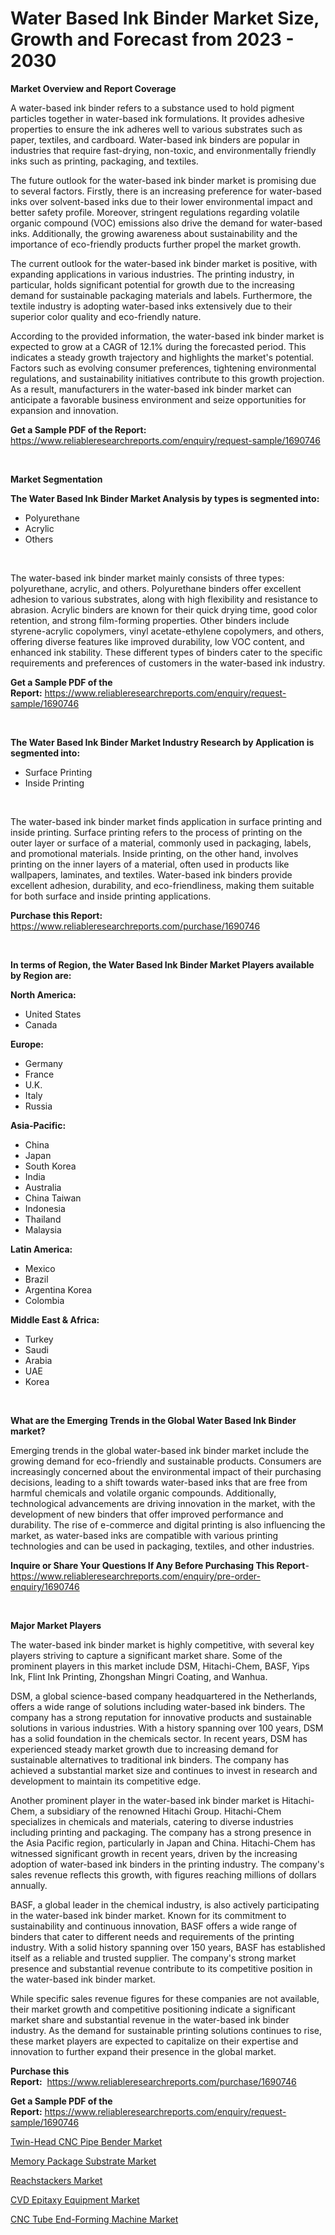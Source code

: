 <p><h1>Water Based Ink Binder Market Size, Growth and Forecast from 2023 - 2030</h1></p><p><strong>Market Overview and Report Coverage</strong></p>
<p><p>A water-based ink binder refers to a substance used to hold pigment particles together in water-based ink formulations. It provides adhesive properties to ensure the ink adheres well to various substrates such as paper, textiles, and cardboard. Water-based ink binders are popular in industries that require fast-drying, non-toxic, and environmentally friendly inks such as printing, packaging, and textiles.</p><p>The future outlook for the water-based ink binder market is promising due to several factors. Firstly, there is an increasing preference for water-based inks over solvent-based inks due to their lower environmental impact and better safety profile. Moreover, stringent regulations regarding volatile organic compound (VOC) emissions also drive the demand for water-based inks. Additionally, the growing awareness about sustainability and the importance of eco-friendly products further propel the market growth.</p><p>The current outlook for the water-based ink binder market is positive, with expanding applications in various industries. The printing industry, in particular, holds significant potential for growth due to the increasing demand for sustainable packaging materials and labels. Furthermore, the textile industry is adopting water-based inks extensively due to their superior color quality and eco-friendly nature.</p><p>According to the provided information, the water-based ink binder market is expected to grow at a CAGR of 12.1% during the forecasted period. This indicates a steady growth trajectory and highlights the market's potential. Factors such as evolving consumer preferences, tightening environmental regulations, and sustainability initiatives contribute to this growth projection. As a result, manufacturers in the water-based ink binder market can anticipate a favorable business environment and seize opportunities for expansion and innovation.</p></p>
<p><strong>Get a Sample PDF of the Report:</strong> <a href="https://www.reliableresearchreports.com/enquiry/request-sample/1690746">https://www.reliableresearchreports.com/enquiry/request-sample/1690746</a></p>
<p>&nbsp;</p>
<p><strong>Market Segmentation</strong></p>
<p><strong>The Water Based Ink Binder Market Analysis by types is segmented into:</strong></p>
<p><ul><li>Polyurethane</li><li>Acrylic</li><li>Others</li></ul></p>
<p>&nbsp;</p>
<p><p>The water-based ink binder market mainly consists of three types: polyurethane, acrylic, and others. Polyurethane binders offer excellent adhesion to various substrates, along with high flexibility and resistance to abrasion. Acrylic binders are known for their quick drying time, good color retention, and strong film-forming properties. Other binders include styrene-acrylic copolymers, vinyl acetate-ethylene copolymers, and others, offering diverse features like improved durability, low VOC content, and enhanced ink stability. These different types of binders cater to the specific requirements and preferences of customers in the water-based ink industry.</p></p>
<p><strong>Get a Sample PDF of the Report:</strong>&nbsp;<a href="https://www.reliableresearchreports.com/enquiry/request-sample/1690746">https://www.reliableresearchreports.com/enquiry/request-sample/1690746</a></p>
<p>&nbsp;</p>
<p><strong>The Water Based Ink Binder Market Industry Research by Application is segmented into:</strong></p>
<p><ul><li>Surface Printing</li><li>Inside Printing</li></ul></p>
<p>&nbsp;</p>
<p><p>The water-based ink binder market finds application in surface printing and inside printing. Surface printing refers to the process of printing on the outer layer or surface of a material, commonly used in packaging, labels, and promotional materials. Inside printing, on the other hand, involves printing on the inner layers of a material, often used in products like wallpapers, laminates, and textiles. Water-based ink binders provide excellent adhesion, durability, and eco-friendliness, making them suitable for both surface and inside printing applications.</p></p>
<p><strong>Purchase this Report:</strong>&nbsp; <a href="https://www.reliableresearchreports.com/purchase/1690746">https://www.reliableresearchreports.com/purchase/1690746</a></p>
<p>&nbsp;</p>
<p><strong>In terms of Region, the Water Based Ink Binder Market Players available by Region are:</strong></p>
<p>
    <p> <strong> North America: </strong>
        <ul>
            <li>United States</li>
            <li>Canada</li>
        </ul>
        </p> 
    <p> <strong> Europe: </strong>
        <ul>
            <li>Germany</li>
            <li>France</li>
            <li>U.K.</li>
            <li>Italy</li>
            <li>Russia</li>
        </ul>
        </p> 
    <p> <strong> Asia-Pacific: </strong>
        <ul>
            <li>China</li>
            <li>Japan</li>
            <li>South Korea</li>
            <li>India</li>
            <li>Australia</li>
            <li>China Taiwan</li>
            <li>Indonesia</li>
            <li>Thailand</li>
            <li>Malaysia</li>
        </ul>
        </p> 
    <p> <strong> Latin America: </strong>
        <ul>
            <li>Mexico</li>
            <li>Brazil</li>
            <li>Argentina Korea</li>
            <li>Colombia</li>
        </ul>
        </p> 
    <p> <strong> Middle East & Africa: </strong>
        <ul>
            <li>Turkey</li>
            <li>Saudi</li>
            <li>Arabia</li>
            <li>UAE</li>
            <li>Korea</li>
        </ul>
    </p>
    </p>
<p>&nbsp;</p>
<p><strong>What are the Emerging Trends in the Global Water Based Ink Binder market?</strong></p>
<p><p>Emerging trends in the global water-based ink binder market include the growing demand for eco-friendly and sustainable products. Consumers are increasingly concerned about the environmental impact of their purchasing decisions, leading to a shift towards water-based inks that are free from harmful chemicals and volatile organic compounds. Additionally, technological advancements are driving innovation in the market, with the development of new binders that offer improved performance and durability. The rise of e-commerce and digital printing is also influencing the market, as water-based inks are compatible with various printing technologies and can be used in packaging, textiles, and other industries.</p></p>
<p><strong>Inquire or Share Your Questions If Any Before Purchasing This Report</strong>- <a href="https://www.reliableresearchreports.com/enquiry/pre-order-enquiry/1690746">https://www.reliableresearchreports.com/enquiry/pre-order-enquiry/1690746</a></p>
<p>&nbsp;</p>
<p><strong>Major Market Players</strong></p>
<p><p>The water-based ink binder market is highly competitive, with several key players striving to capture a significant market share. Some of the prominent players in this market include DSM, Hitachi-Chem, BASF, Yips Ink, Flint Ink Printing, Zhongshan Mingri Coating, and Wanhua.</p><p>DSM, a global science-based company headquartered in the Netherlands, offers a wide range of solutions including water-based ink binders. The company has a strong reputation for innovative products and sustainable solutions in various industries. With a history spanning over 100 years, DSM has a solid foundation in the chemicals sector. In recent years, DSM has experienced steady market growth due to increasing demand for sustainable alternatives to traditional ink binders. The company has achieved a substantial market size and continues to invest in research and development to maintain its competitive edge.</p><p>Another prominent player in the water-based ink binder market is Hitachi-Chem, a subsidiary of the renowned Hitachi Group. Hitachi-Chem specializes in chemicals and materials, catering to diverse industries including printing and packaging. The company has a strong presence in the Asia Pacific region, particularly in Japan and China. Hitachi-Chem has witnessed significant growth in recent years, driven by the increasing adoption of water-based ink binders in the printing industry. The company's sales revenue reflects this growth, with figures reaching millions of dollars annually.</p><p>BASF, a global leader in the chemical industry, is also actively participating in the water-based ink binder market. Known for its commitment to sustainability and continuous innovation, BASF offers a wide range of binders that cater to different needs and requirements of the printing industry. With a solid history spanning over 150 years, BASF has established itself as a reliable and trusted supplier. The company's strong market presence and substantial revenue contribute to its competitive position in the water-based ink binder market.</p><p>While specific sales revenue figures for these companies are not available, their market growth and competitive positioning indicate a significant market share and substantial revenue in the water-based ink binder industry. As the demand for sustainable printing solutions continues to rise, these market players are expected to capitalize on their expertise and innovation to further expand their presence in the global market.</p></p>
<p><strong>Purchase this Report:</strong>&nbsp;&nbsp;<a href="https://www.reliableresearchreports.com/purchase/1690746">https://www.reliableresearchreports.com/purchase/1690746</a></p>
<p></p>
<p><strong>Get a Sample PDF of the Report:</strong>&nbsp;<a href="https://www.reliableresearchreports.com/enquiry/request-sample/1690746">https://www.reliableresearchreports.com/enquiry/request-sample/1690746</a></p>
<p><p><a href="https://www.linkedin.com/pulse/twin-head-cnc-pipe-bender-market-size-growth-forecast/">Twin-Head CNC Pipe Bender Market</a></p><p><a href="https://medium.com/@marcellakin2023/decoding-memory-package-substrate-market-metrics-market-share-trends-and-growth-patterns-fc4ec24f57e0">Memory Package Substrate Market</a></p><p><a href="https://medium.com/@raymondgray765/reachstackers-market-trends-and-market-analysis-forecasted-for-period-2023-2030-c0e895531b7f">Reachstackers Market</a></p><p><a href="https://www.linkedin.com/pulse/decoding-cvd-epitaxy-equipment-market-deep-dive-latest-1f/">CVD Epitaxy Equipment Market</a></p><p><a href="https://www.linkedin.com/pulse/cnc-tube-end-forming-machine-market-challenges-opportunities/">CNC Tube End-Forming Machine Market</a></p></p>